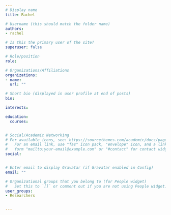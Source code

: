 ```yaml
---
# Display name
title: Rachel

# Username (this should match the folder name)
authors:
- rachel

# Is this the primary user of the site?
superuser: false

# Role/position
role:  

# Organizations/Affiliations
organizations:
- name:  
  url: ""

# Short bio (displayed in user profile at end of posts)
bio:  

interests:

education:
  courses:


# Social/Academic Networking
# For available icons, see: https://sourcethemes.com/academic/docs/page-builder/#icons
#   For an email link, use "fas" icon pack, "envelope" icon, and a link in the
#   form "mailto:your-email@example.com" or "#contact" for contact widget.
social:


# Enter email to display Gravatar (if Gravatar enabled in Config)
email: ""

# Organizational groups that you belong to (for People widget)
#   Set this to `[]` or comment out if you are not using People widget.
user_groups:
- Researchers


---
```

